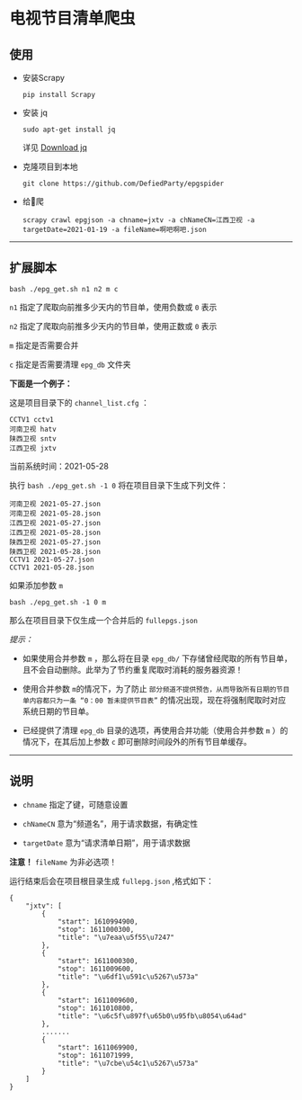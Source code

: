 # 电视节目清单爬虫

## 使用
- 安装Scrapy

    `pip install Scrapy`

- 安装 jq
    
    `sudo apt-get install jq`

    详见 [Download jq](https://stedolan.github.io/jq/download/)

- 克隆项目到本地

    `git clone https://github.com/DefiedParty/epgspider`

- 给👴爬

    `scrapy crawl epgjson -a chname=jxtv -a chNameCN=江西卫视 -a targetDate=2021-01-19 -a fileName=啊吧啊吧.json`

---

## 扩展脚本

`bash ./epg_get.sh n1 n2 m c`

`n1` 指定了爬取向前推多少天内的节目单，使用负数或 `0` 表示

`n2` 指定了爬取向前推多少天内的节目单，使用正数或 `0` 表示

`m` 指定是否需要合并

`c` 指定是否需要清理 `epg_db` 文件夹

**下面是一个例子：**

这是项目目录下的 `channel_list.cfg` ：
    
    CCTV1 cctv1
    河南卫视 hatv
    陕西卫视 sntv
    江西卫视 jxtv

当前系统时间：2021-05-28

执行 `bash ./epg_get.sh -1 0` 将在项目目录下生成下列文件：

    河南卫视 2021-05-27.json
    河南卫视 2021-05-28.json
    江西卫视 2021-05-27.json
    江西卫视 2021-05-28.json
    陕西卫视 2021-05-27.json
    陕西卫视 2021-05-28.json
    CCTV1 2021-05-27.json
    CCTV1 2021-05-28.json

如果添加参数 `m`

`bash ./epg_get.sh -1 0 m`

那么在项目目录下仅生成一个合并后的 `fullepgs.json`

*提示：* 
- 如果使用合并参数 `m` ，那么将在目录 `epg_db/` 下存储曾经爬取的所有节目单，且不会自动删除。此举为了节约重复爬取时消耗的服务器资源！

- 使用合并参数 `m`的情况下，为了防止 `部分频道不提供预告，从而导致所有日期的节目单内容都只为一条 “0：00 暂未提供节目表”` 的情况出现，现在将强制爬取时对应系统日期的节目单。

- 已经提供了清理 `epg_db` 目录的选项，再使用合并功能（使用合并参数 `m` ）的情况下，在其后加上参数 `c` 即可删除时间段外的所有节目单缓存。

---

## 说明

- `chname` 指定了键，可随意设置

- `chNameCN` 意为“频道名”，用于请求数据，有确定性

- `targetDate` 意为“请求清单日期”，用于请求数据

**注意！**  `fileName` 为非必选项！

运行结束后会在项目根目录生成 `fullepg.json` ,格式如下：

    {
        "jxtv": [
            {
                "start": 1610994900,
                "stop": 1611000300,
                "title": "\u7eaa\u5f55\u7247"
            },
            {
                "start": 1611000300,
                "stop": 1611009600,
                "title": "\u6df1\u591c\u5267\u573a"
            },
            {
                "start": 1611009600,
                "stop": 1611010800,
                "title": "\u6c5f\u897f\u65b0\u95fb\u8054\u64ad"
            },
            .......
            {
                "start": 1611069900,
                "stop": 1611071999,
                "title": "\u7cbe\u54c1\u5267\u573a"
            }
        ]
    }
